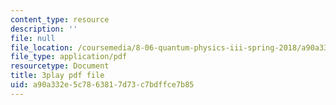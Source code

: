 ```yaml
---
content_type: resource
description: ''
file: null
file_location: /coursemedia/8-06-quantum-physics-iii-spring-2018/a90a332e5c7863817d73c7bdffce7b85_U4zZhQz1Xqc.pdf
file_type: application/pdf
resourcetype: Document
title: 3play pdf file
uid: a90a332e-5c78-6381-7d73-c7bdffce7b85
---
```

